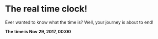 # The real time clock!

Ever wanted to know what the time is? Well, your journey is about to end!

**The time is Nov 29, 2017, 00:00**